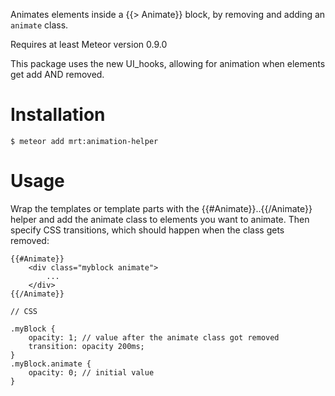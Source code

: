 Animates elements inside a {{> Animate}} block, by removing and adding an `animate` class.

Requires at least Meteor version 0.9.0
<!-- Demo: http://templatesession2demo.meteor.com -->

This package uses the new UI_hooks, allowing for animation when elements get add AND removed.


Installation
============

    $ meteor add mrt:animation-helper

Usage
=====


Wrap the templates or template parts with the {{#Animate}}..{{/Animate}} helper and add the animate class to elements you want to animate. Then specify CSS transitions, which should happen when the class gets removed:

	{{#Animate}}
		<div class="myblock animate">
			...
		</div>
	{{/Animate}}

	// CSS

	.myBlock {
		opacity: 1; // value after the animate class got removed
		transition: opacity 200ms;
	}
	.myBlock.animate {
		opacity: 0; // initial value
	}